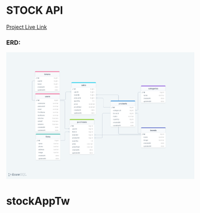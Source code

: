 # STOCK API
[Project Live Link](https://stockapptw-jr0g.onrender.com/)
### ERD:

![ERD](./erdStockAPI.png)
# stockAppTw
